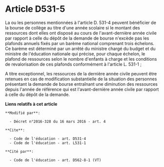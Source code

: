 # Article D531-5

La ou les personnes mentionnées à l'article D. 531-4 peuvent bénéficier de la bourse de collège au titre d'une année scolaire
si le montant des ressources dont elles ont disposé au cours de l'avant-dernière année civile par rapport à celle du dépôt de
la demande de bourse n'excède pas les plafonds annuels fixés par un barème national comprenant trois échelons. Ce barème est
déterminé par un arrêté du ministre chargé du budget et du ministre de l'éducation nationale qui précise, pour chaque
échelon, le plafond de ressources selon le nombre d'enfants à charge et les conditions de revalorisation de ces plafonds
conformément à l'article L. 531-1 ; 

A titre exceptionnel, les ressources de la dernière année civile peuvent être retenues en cas de modification substantielle
de la situation des personnes présentant la demande de bourse entraînant une diminution des ressources depuis l'année de
référence qui est l'avant-dernière année civile par rapport à celle du dépôt de la demande.

**Liens relatifs à cet article**

	**Modifié par**:

	  - Décret n°2016-328 du 16 mars 2016 - art. 4

	**Cite**:

	  - Code de l'éducation - art. D531-4
	  - Code de l'éducation - art. L531-1

	**Cité par**:

	  - Code de l'éducation - art. D562-8-1 (VT)

